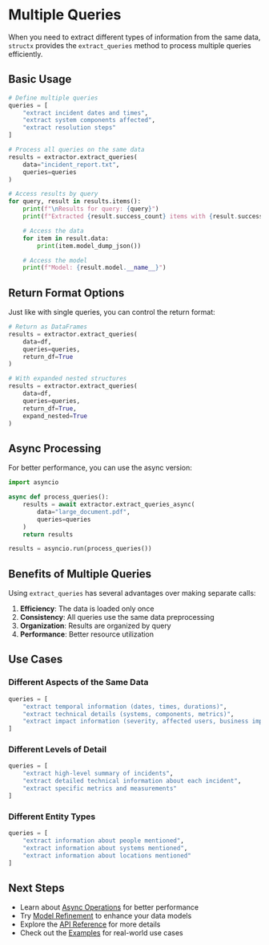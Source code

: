 # Multiple Queries

When you need to extract different types of information from the same data,
`structx` provides the `extract_queries` method to process multiple queries
efficiently.

## Basic Usage

```python
# Define multiple queries
queries = [
    "extract incident dates and times",
    "extract system components affected",
    "extract resolution steps"
]

# Process all queries on the same data
results = extractor.extract_queries(
    data="incident_report.txt",
    queries=queries
)

# Access results by query
for query, result in results.items():
    print(f"\nResults for query: {query}")
    print(f"Extracted {result.success_count} items with {result.success_rate:.1f}% success rate")

    # Access the data
    for item in result.data:
        print(item.model_dump_json())

    # Access the model
    print(f"Model: {result.model.__name__}")
```

## Return Format Options

Just like with single queries, you can control the return format:

```python
# Return as DataFrames
results = extractor.extract_queries(
    data=df,
    queries=queries,
    return_df=True
)

# With expanded nested structures
results = extractor.extract_queries(
    data=df,
    queries=queries,
    return_df=True,
    expand_nested=True
)
```

## Async Processing

For better performance, you can use the async version:

```python
import asyncio

async def process_queries():
    results = await extractor.extract_queries_async(
        data="large_document.pdf",
        queries=queries
    )
    return results

results = asyncio.run(process_queries())
```

## Benefits of Multiple Queries

Using `extract_queries` has several advantages over making separate calls:

1. **Efficiency**: The data is loaded only once
2. **Consistency**: All queries use the same data preprocessing
3. **Organization**: Results are organized by query
4. **Performance**: Better resource utilization

## Use Cases

### Different Aspects of the Same Data

```python
queries = [
    "extract temporal information (dates, times, durations)",
    "extract technical details (systems, components, metrics)",
    "extract impact information (severity, affected users, business impact)"
]
```

### Different Levels of Detail

```python
queries = [
    "extract high-level summary of incidents",
    "extract detailed technical information about each incident",
    "extract specific metrics and measurements"
]
```

### Different Entity Types

```python
queries = [
    "extract information about people mentioned",
    "extract information about systems mentioned",
    "extract information about locations mentioned"
]
```

## Next Steps

- Learn about [Async Operations](async-operations.md) for better performance
- Try [Model Refinement](model-refinement.md) to enhance your data models
- Explore the [API Reference](../api/extractor.md) for more details
- Check out the [Examples](../examples.md) for real-world use cases
